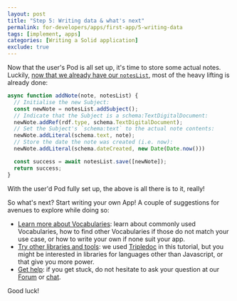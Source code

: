 ```yaml
---
layout: post
title: "Step 5: Writing data & what's next"
permalink: for-developers/apps/first-app/5-writing-data
tags: [implement, apps]
categories: [Writing a Solid application]
exclude: true
---
```


Now that the user's Pod is all set up, it's time to store some actual notes. Luckily, [now that we
already have our `notesList`]({{site.baseUrl}}/implement/apps/first-app/4-data-model), most of the heavy lifting is already done:

```javascript
async function addNote(note, notesList) {
  // Initialise the new Subject:
  const newNote = notesList.addSubject();
  // Indicate that the Subject is a schema:TextDigitalDocument:
  newNote.addRef(rdf.type, schema.TextDigitalDocument);
  // Set the Subject's `schema:text` to the actual note contents:
  newNote.addLiteral(schema.text, note);
  // Store the date the note was created (i.e. now):
  newNote.addLiteral(schema.dateCreated, new Date(Date.now()))

  const success = await notesList.save([newNote]);
  return success;
}
```

With the user'd Pod fully set up, the above is all there is to it, really!

So what's next? Start writing your own App! A couple of suggestions for avenues to explore while doing so:

- [Learn more about Vocabularies]({{site.baseUrl}}/implement/apps/vocabularies): learn about commonly used Vocabularies, how to find other Vocabularies if those do not match your use case, or how to write your own if none suit your app.
- [Try other libraries and tools]({{site.baseUrl}}/implement/apps/tools): we used [Tripledoc](https://vincenttunru.gitlab.io/tripledoc/) in this tutorial, but you might be interested in libraries for languages other than Javascript, or that give you more power.
- [Get help](https://forum.solidproject.org/): if you get stuck, do not hesitate to ask your question at our [Forum](https://forum.solidproject.org/) or [chat](https://gitter.im/solid/chat).


Good luck!
